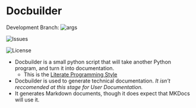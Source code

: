 # Docbuilder

Development Branch: ![args](https://travis-ci.org/shakna-israel/docbuilder.svg?branch=args)

![Issues](https://img.shields.io/github/issues/shakna-israel/docbuilder.svg)

![License](https://img.shields.io/badge/license-MIT-blue.svg)

* Docbuilder is a small python script that will take another Python program, and turn it into documentation.
    * This is the [Literate Programming Style](https://github.com/jashkenas/journo)
* Docbuilder is used to generate technical documentation. *It isn't reccomended at this stage for User Documentation.*
* It generates Markdown documents, though it does expect that MKDocs will use it.
